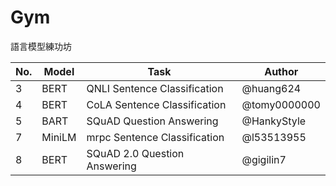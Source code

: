 # Gym
語言模型練功坊

| No.  | Model | Task                         | Author       |
| ---- | ----- | ---------------------------- | ------------ |
| 3    | BERT  | QNLI Sentence Classification | @huang624    |
| 4    | BERT  | CoLA Sentence Classification | @tomy0000000 |
| 5    | BART  | SQuAD Question Answering     | @HankyStyle  |
| 7    | MiniLM| mrpc Sentence Classification | @l53513955   |
| 8    | BERT  | SQuAD 2.0 Question Answering | @gigilin7    |
